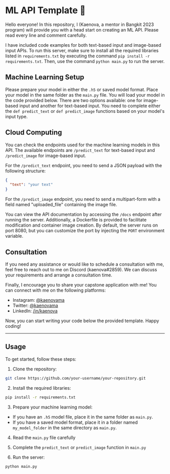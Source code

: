 # ML API Template 🚀

Hello everyone! In this repository, I (Kaenova, a mentor in Bangkit 2023 program) will provide you with a head start on creating an ML API. Please read every line and comment carefully.

I have included code examples for both text-based input and image-based input APIs. To run this server, make sure to install all the required libraries listed in `requirements.txt` by executing the command `pip install -r requirements.txt`. Then, use the command `python main.py` to run the server.

## Machine Learning Setup

Please prepare your model in either the `.h5` or saved model format. Place your model in the same folder as the `main.py` file. You will load your model in the code provided below. There are two options available: one for image-based input and another for text-based input. You need to complete either the `def predict_text` or `def predict_image` functions based on your model's input type.

## Cloud Computing

You can check the endpoints used for the machine learning models in this API. The available endpoints are `/predict_text` for text-based input and `/predict_image` for image-based input. 

For the `/predict_text` endpoint, you need to send a JSON payload with the following structure:
```json
{
  "text": "your text"
}
```

For the `/predict_image` endpoint, you need to send a multipart-form with a field named "uploaded_file" containing the image file.

You can view the API documentation by accessing the `/docs` endpoint after running the server. Additionally, a Dockerfile is provided to facilitate modification and container image creation. By default, the server runs on port 8080, but you can customize the port by injecting the `PORT` environment variable.

## Consultation

If you need any assistance or would like to schedule a consultation with me, feel free to reach out to me on Discord (kaenova#2859). We can discuss your requirements and arrange a consultation time.

Finally, I encourage you to share your capstone application with me! You can connect with me on the following platforms:

- Instagram: [@kaenovama](https://www.instagram.com/kaenovama)
- Twitter: [@kaenovama](https://twitter.com/kaenovama)
- LinkedIn: [/in/kaenova](https://www.linkedin.com/in/kaenova)

Now, you can start writing your code below the provided template. Happy coding!

---

## Usage

To get started, follow these steps:

1. Clone the repository:
```sh
git clone https://github.com/your-username/your-repository.git
```

2. Install the required libraries:
```sh
pip install -r requirements.txt
```

3. Prepare your machine learning model:
- If you have an `.h5` model file, place it in the same folder as `main.py`.
- If you have a saved model format, place it in a folder named `my_model_folder` in the same directory as `main.py`.

4. Read the `main.py` file carefully

5. Complete the `predict_text` or `predict_image` function in `main.py`

6. Run the server:
```sh
python main.py
```